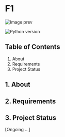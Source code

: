 # F1
![Image prev](https://www.f1-fansite.com/wp-content/uploads/2022/10/SI202210020366_hires_jpeg_24bit_rgb.jpg)

![Python version](https://img.shields.io/badge/python-3.9.5-blue)



## Table of Contents
1. About
2. Requirements
3. Project Status

## 1. About

## 2. Requirements

## 3. Project Status
[Ongoing ...]
